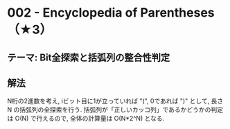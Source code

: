 # 002 - Encyclopedia of Parentheses（★3）

## テーマ: Bit全探索と括弧列の整合性判定

## 解法
N桁の2進数を考え, iビット目に1が立っていれば "(", 0であれば ")" として, 長さ N の括弧列の全探索を行う. 括弧列が「正しいカッコ列」であるかどうかの判定は O(N) で行えるので, 全体の計算量は O(N*2^N) となる.

